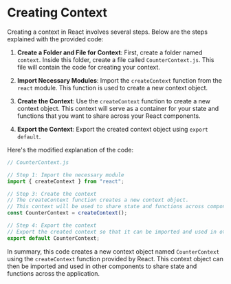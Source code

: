 # Creating Context 

Creating a context in React involves several steps. Below are the steps explained with the provided code:

1. **Create a Folder and File for Context**:
   First, create a folder named `context`. Inside this folder, create a file called `CounterContext.js`. This file will contain the code for creating your context.

2. **Import Necessary Modules**:
   Import the `createContext` function from the `react` module. This function is used to create a new context object.

3. **Create the Context**:
   Use the `createContext` function to create a new context object. This context will serve as a container for your state and functions that you want to share across your React components.

4. **Export the Context**:
   Export the created context object using `export default`.

Here's the modified explanation of the code:

```javascript
// CounterContext.js

// Step 1: Import the necessary module
import { createContext } from "react";

// Step 3: Create the context
// The createContext function creates a new context object.
// This context will be used to share state and functions across components.
const CounterContext = createContext();

// Step 4: Export the context
// Export the created context so that it can be imported and used in other files.
export default CounterContext;
```

In summary, this code creates a new context object named `CounterContext` using the `createContext` function provided by React. This context object can then be imported and used in other components to share state and functions across the application.